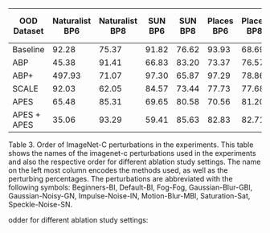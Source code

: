 <!-- Page 11 -->

| OOD Dataset | Naturalist BP6 | Naturalist BP8 | SUN BP6 | SUN BP8 | Places BP6 | Places BP8 | Textures BP6 | Textures BP8 | Nikon BP6 | Nikon BP8 | SSB Hard BP6 | SSB Hard BP8 | Average BP6 | Average BP8 |
|---|---|---|---|---|---|---|---|---|---|---|---|---|---|---|
| Baseline | 92.28 | 75.37 | 91.82 | 76.62 | 93.93 | 68.69 | 94.17 | 70.41 | 92.12 | 60.66 | 93.55 | 52.44 | 92.77 | 66.28 |
| ABP | 45.38 | 91.41 | 66.83 | 83.20 | 73.37 | 76.57 | 91.00 | 89.57 | 62.90 | 93.13 | 50.25 | 98.67 | 49.35 | 95.44 | 63.65 |
| ABP+ | 497.93 | 71.07 | 97.30 | 65.87 | 97.29 | 78.86 | 43.17 | 90.41 | 88.16 | 63.57 | 94.65 | 53.24 | 67.07 | 77.11 |
| SCALE | 92.03 | 62.05 | 84.57 | 73.44 | 77.73 | 77.68 | 86.54 | 65.82 | 91.14 | 65.06 | 89.42 | 58.48 | 80.64 | 72.15 |
| APES | 65.48 | 85.31 | 69.65 | 80.58 | 70.56 | 81.20 | 51.65 | 88.21 | 65.95 | 93.84 | 55.14 | 66.19 | 78.24 |
| APES + APES | 35.06 | 93.29 | 59.41 | 85.63 | 82.83 | 82.71 | 87.62 | 86.22 | 65.99 | 93.52 | 57.76 | 64.68 | 79.12 |

Table 3. Order of ImageNet-C perturbations in the experiments. This table shows the names of the imagenet-c perturbations used in the experiments and also the respective order for different ablation study settings. The name on the left most column encodes the methods used, as well as the perturbing percentages. The perturbations are abbreviated with the following symbols: Beginners-BI, Default-BI, Fog-Fog, Gaussian-Blur-GBl, Gaussian-Noisy-GN, Impulse-Noise-IN, Motion-Blur-MBl, Saturation-Sat, Speckle-Noise-SN.

odder for different ablation study settings: